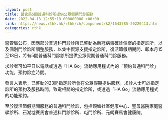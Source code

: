 ```yaml
---
layout: post
title: 醫管局5間普通科診所提供公眾假期門診服務
date: 2022-04-13 12:55:18.000000000 +08:00
link: https://news.rthk.hk/rthk/ch/component/k2/1643785-20220413.htm
categories: rthk
---
```


醫管局公布，因應部分普通科門診診所已啓動為新冠病毒確診個案的指定診所，以及個別門診診所調整服務，以集中資源支援指定診所，復活節假期期間、即本月15至18日，將有5間普通科門診診所提供公眾假期普通科門診服務。

求診者可如平日以電話或透過「HA Go」流動應用程式內的「預約普通科門診」功能，預約診症時間。

發言人表示，已啓動的23間指定診所會在公眾假期提供服務，求診人士可於指定診所的預約及服務時間，致電相關的指定診所，或透過「HA Go」流動應用程式的功能預約。

至於復活節假期間服務的普通科門診診，包括觀塘社區健康中心、聖母醫院家庭醫學診所、石湖墟賽馬會普通科門診診所、屯門診所、元朗賽馬會健康院。
